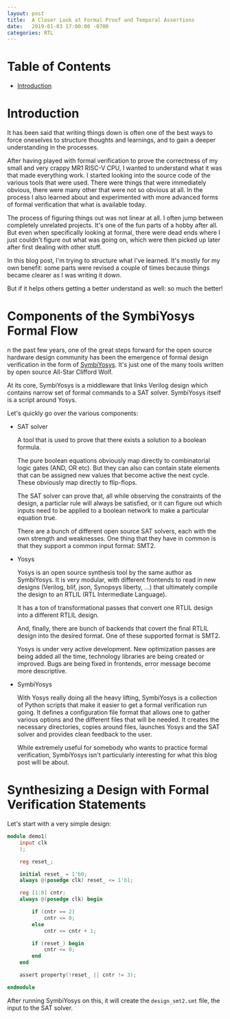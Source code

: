 ```yaml
---
layout: post
title:  A Closer Look at Formal Proof and Temporal Assertions
date:   2019-01-03 17:00:00 -0700
categories: RTL
---
```


# Table of Contents

* [Introduction](#introduction)

# Introduction

It has been said that writing things down is often one of the best ways to force oneselves
to structure thoughts and learnings, and to gain a deeper understanding in the processes.

After having played with formal verification to prove the correctness of my small and
very crappy MR1 RISC-V CPU, I wanted to understand what it was that made everything work.
I started looking into the source code of the various tools that were used. There were 
things that were immediately obvious, there were many other that were not so obvious
at all. In the process I also learned about and experimented with more advanced forms
of formal verification that what is available today. 

The process of figuring things out was not linear at all. I often jump between completely
unrelated projects. It's one of the fun parts of a hobby after all. But even when
specifically looking at formal, there were dead ends where I just couldn't figure out
what was going on, which were then picked up later after first dealing with other stuff.

In this blog post, I'm trying to structure what I've learned. It's mostly for my own
benefit: some parts were revised a couple of times because things became clearer as
I was writing it down.

But if it helps others getting a better understand as well: so much the better!

# Components of the SymbiYosys Formal Flow

n the past few years, one of the great steps forward for the open source hardware design community 
has been the emergence of formal design verification in the form 
of [SymbiYosys](https://symbiyosys.readthedocs.io/en/latest/). It's just one of the many tools
written by open source All-Star Clifford Wolf.

At its core, SymbiYosys is a middleware that links Verilog design which contains narrow set of formal 
commands to a SAT solver. SymbiYosys itself is a script around Yosys.

Let's quickly go over the various components:

* SAT solver

    A tool that is used to prove that there exists a solution to a boolean formula.

    The pure boolean equations obviously map directly to combinatorial logic gates (AND, OR etc). But they can also 
    can contain state elements that can be assigned new values that become active the next cycle.
    These obviously map directly to flip-flops.

    The SAT solver can prove that, all while observing the constraints of the design, a particlar
    rule will always be satisfied, or it can figure out which inputs need to be applied to a boolean network
    to make a particular equation true.

    There are a bunch of different open source SAT solvers, each with the own strength and weaknesses. One
    thing that they have in common is that they support a common input format: SMT2. 

* Yosys

    Yosys is an open source synthesis tool by the same author as SymbiYosys. It is very modular, with different 
    frontends to read in new designs (Verilog, blif, json, Synopsys liberty, ...) that ultimately
    compile the design to an RTLIL (RTL Intermediate Language). 

    It has a ton of transformational passes that convert one RTLIL design into a different RTLIL design. 

    And, finally, there are bunch of backends that covert the final RTLIL design into the desired format.
    One of these supported format is SMT2.

    Yosys is under very active development. New optimization passes are being added all the time, 
    technology libraries are being created or improved. Bugs are being fixed in frontends, error
    message become more descriptive.

* SymbiYosys

    With Yosys really doing all the heavy lifting, SymbiYosys is a collection of Python scripts that make it 
    easier to get a formal verification run going. It defines a configuration file format that
    allows one to gather various options and the different files that will be needed. It creates
    the necessary directories, copies around files, launches Yosys and the SAT solver and provides clean
    feedback to the user.
    
    While extremely useful for somebody who wants to practice formal verification, SymbiYosys isn't particularly
    interesting for what this blog post will be about.

# Synthesizing a Design with Formal Verification Statements

Let's start with a very simple design:

```Verilog
module demo1(
    input clk
    );

    reg reset_;

    initial reset_ = 1'b0;
    always @(posedge clk) reset_ <= 1'b1;

    reg [1:0] cntr;
    always @(posedge clk) begin

        if (cntr == 2)
            cntr <= 0;
        else
            cntr <= cntr + 1;

        if (reset_) begin
            cntr <= 0;
        end
    end

    assert property(!reset_ || cntr != 3);

endmodule
```

After running SymbiYosys on this, it will create the `design_smt2.smt` file, the input to the
SAT solver.



